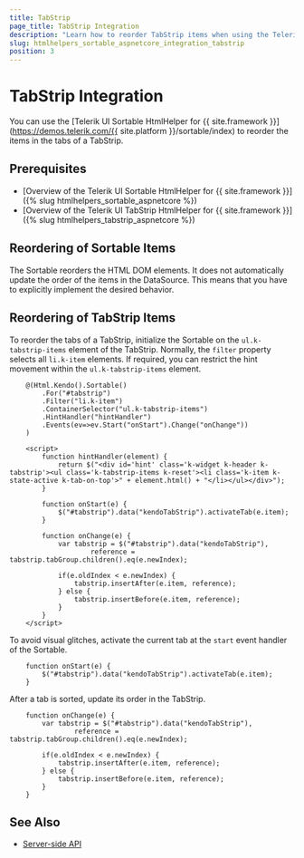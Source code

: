 ```yaml
---
title: TabStrip
page_title: TabStrip Integration
description: "Learn how to reorder TabStrip items when using the Telerik UI Sortable HtmlHelper for {{ site.framework }}."
slug: htmlhelpers_sortable_aspnetcore_integration_tabstrip
position: 3
---
```


# TabStrip Integration

You can use the [Telerik UI Sortable HtmlHelper for {{ site.framework }}](https://demos.telerik.com/{{ site.platform }}/sortable/index) to reorder the items in the tabs of a TabStrip.

## Prerequisites

* [Overview of the Telerik UI Sortable HtmlHelper for {{ site.framework }}]({% slug htmlhelpers_sortable_aspnetcore %})
* [Overview of the Telerik UI TabStrip HtmlHelper for {{ site.framework }}]({% slug htmlhelpers_tabstrip_aspnetcore %})

## Reordering of Sortable Items

The Sortable reorders the HTML DOM elements. It does not automatically update the order of the items in the DataSource. This means that you have to explicitly implement the desired behavior.

## Reordering of TabStrip Items

To reorder the tabs of a TabStrip, initialize the Sortable on the `ul.k-tabstrip-items` element of the TabStrip. Normally, the `filter` property selects all `li.k-item` elements. If required, you can restrict the hint movement within the `ul.k-tabstrip-items` element.

```
    @(Html.Kendo().Sortable()
        .For("#tabstrip")
        .Filter("li.k-item")
        .ContainerSelector("ul.k-tabstrip-items")
        .HintHandler("hintHandler")
        .Events(ev=>ev.Start("onStart").Change("onChange"))
    )

    <script>
        function hintHandler(element) {
            return $("<div id='hint' class='k-widget k-header k-tabstrip'><ul class='k-tabstrip-items k-reset'><li class='k-item k-state-active k-tab-on-top'>" + element.html() + "</li></ul></div>");
        }

        function onStart(e) {
            $("#tabstrip").data("kendoTabStrip").activateTab(e.item);
        }

        function onChange(e) {
            var tabstrip = $("#tabstrip").data("kendoTabStrip"),
                    reference = tabstrip.tabGroup.children().eq(e.newIndex);

            if(e.oldIndex < e.newIndex) {
                tabstrip.insertAfter(e.item, reference);
            } else {
                tabstrip.insertBefore(e.item, reference);
            }
        }
    </script>
```

To avoid visual glitches, activate the current tab at the `start` event handler of the Sortable.

```
    function onStart(e) {
        $("#tabstrip").data("kendoTabStrip").activateTab(e.item);
    }
```

After a tab is sorted, update its order in the TabStrip.

```
    function onChange(e) {
        var tabstrip = $("#tabstrip").data("kendoTabStrip"),
                reference = tabstrip.tabGroup.children().eq(e.newIndex);

        if(e.oldIndex < e.newIndex) {
            tabstrip.insertAfter(e.item, reference);
        } else {
            tabstrip.insertBefore(e.item, reference);
        }
    }
```

## See Also

* [Server-side API](/api/sortable)
